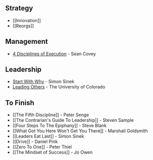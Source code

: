 ## Strategy

* [[Innovation]]
* [[Reorgs]]

## Management

* [4 Disciplines of Execution](4-Disciplines-Of-Execution) - Sean Covey

## Leadership

* [Start With Why](Start-With-Why) - Simon Sinek
* [Leading Others](Leading-Others) - The University of Colorado

## To Finish

* [[The Fifth Discipline]] - Peter Senge
* [[The Contrarian's Guide To Leadership]] - Steven Sample
* [[Four Steps To The Epiphany]] - Steve Blank
* [[What Got You Here Won't Get You There]] - Marshall Goldsmith
* [[Leaders Eat Last]] - Simon Sinek
* [[Drive]] - Daniel Pink
* [[Zero To One]] - Peter Thiel
* [[The Mindset of Success]] - Jo Owen
